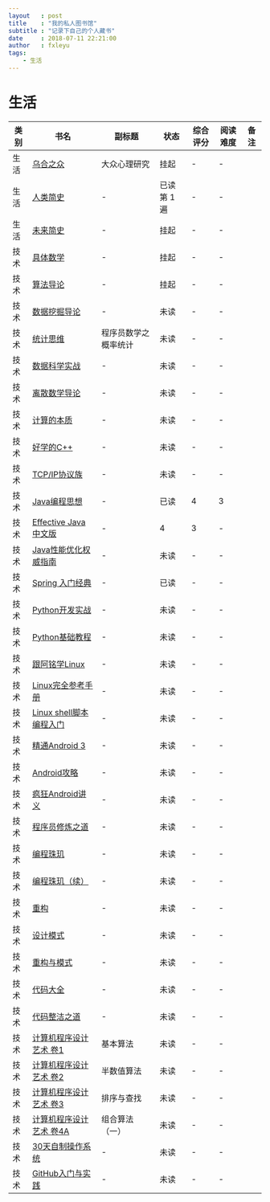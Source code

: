 ```yaml
---
layout   : post
title    : "我的私人图书馆"
subtitle : "记录下自己的个人藏书"
date     : 2018-07-11 22:21:00
author   : fxleyu
tags:
    - 生活
---
```


# 生活

类别 | 书名 | 副标题 | 状态 | 综合评分 | 阅读难度 | 备注
---|--|---|---|---|---|---
生活 | [乌合之众](https://book.douban.com/subject/1012611/) | 大众心理研究 | 挂起 | - | - | 
生活 | [人类简史](https://book.douban.com/subject/25985021/) | - | 已读第 1 遍 | - | - |
生活 | [未来简史](https://book.douban.com/subject/26943161/) | - | 挂起 | - | - |
技术 | [具体数学](https://book.douban.com/subject/21323941/) | - | 挂起 | - | - |
技术 | [算法导论](https://book.douban.com/subject/20432061/) | - | 挂起 | - | - |
技术 | [数据挖掘导论](https://book.douban.com/subject/5377669/) | - | 未读 | - | - |
技术 | [统计思维](https://book.douban.com/subject/24381562/) | 程序员数学之概率统计 | 未读 | - | - |
技术 | [数据科学实战](https://book.douban.com/subject/26320485/) | - | 未读 | - | - |
技术 | [离散数学导论](https://book.douban.com/subject/1219002/) | - | 未读 | - | - |
技术 | [计算的本质](https://book.douban.com/subject/26148763/) | - | 未读 | - | - |
技术 | [好学的C++](https://book.douban.com/subject/7063668/) | - | 未读 | - | - |
技术 | [TCP/IP协议族](https://book.douban.com/subject/1801180/) | - | 未读 | - | - |
技术 | [Java编程思想](https://book.douban.com/subject/2130190/) | - | 已读 | 4 | 3 |
技术 | [Effective Java 中文版](https://book.douban.com/subject/3360807/) | - | 4 | 3 | - |
技术 | [Java性能优化权威指南](https://book.douban.com/subject/25828043/) | - | 未读 | - | - |
技术 | [Spring 入门经典](https://book.douban.com/subject/26652876/) | - | 已读 | - | - |
技术 | [Python开发实战](https://book.douban.com/subject/25880219/) | - | 未读 | - | - |
技术 | [Python基础教程](https://book.douban.com/subject/25880388/) | - | 未读 | - | - |
技术 | [跟阿铭学Linux](https://book.douban.com/subject/26005630/) | - | 未读 | - | - |
技术 | [Linux完全参考手册](https://book.douban.com/subject/3519374/) | - | 未读 | - | - |
技术 | [Linux shell脚本编程入门](https://book.douban.com/subject/25980976/)  | - | 未读 | - | - |
技术 | [精通Android 3](https://book.douban.com/subject/6902972/) | - | 未读 | - | - |
技术 | [Android攻略](https://book.douban.com/subject/10793952/) | - | 未读 | - | - |
技术 | [疯狂Android讲义](https://book.douban.com/subject/26410861/) | - | 未读 | - | - |
技术 | [程序员修炼之道](https://book.douban.com/subject/5387402/) | - | 未读 | - | - |
技术 | [编程珠玑](https://book.douban.com/subject/3227098/) | - | 未读 | - | - |
技术 | [编程珠玑（续）](https://book.douban.com/subject/6124333/) | - | 未读 | - | - |
技术 | [重构](https://book.douban.com/subject/4262627/) | - | 未读 | - | - |
技术 | [设计模式](https://book.douban.com/subject/1052241/) | - | 未读 | - | - |
技术 | [重构与模式](https://book.douban.com/subject/5360962/) | - | 未读 | - | - |
技术 | [代码大全](https://book.douban.com/subject/1477390/) | - | 未读 | - | - |
技术 | [代码整洁之道](https://book.douban.com/subject/4199741/) | - | 未读 | - | - |
技术 | [计算机程序设计艺术 卷1](https://book.douban.com/subject/5258931/) | 基本算法 | 未读 | - | - |
技术 | [计算机程序设计艺术 卷2](https://book.douban.com/subject/5258932/) | 半数值算法 | 未读 | - | - |
技术 | [计算机程序设计艺术 卷3](https://book.douban.com/subject/5258933/) | 排序与查找 | 未读 | - | - |
技术 | [计算机程序设计艺术 卷4A](https://book.douban.com/subject/7564419/) | 组合算法（一） | 未读 | - | - |
技术 | [30天自制操作系统](https://book.douban.com/subject/11530329/)| - | 未读 | - | - |
技术 | [GitHub入门与实践](https://book.douban.com/subject/26462816/)| - | 未读 | - | - |
